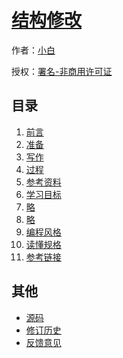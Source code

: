 # [结构修改]()

作者：[小白](https://github.com/jiaoqiang1)

授权：<a rel="license" href="http://creativecommons.org/licenses/by-nc/4.0/">署名-非商用许可证</a>

## 目录
1. [前言](#README)
1. [准备](#docs/ZB)
1. [写作](#docs/XZ)
1. [过程](#docs/guocheng)
1. [参考资料](#docs/zkzl)
1. [学习目标](#docs/xxmb)
1. [略](#docs/L)
1. [略](#docs/l)
1. [编程风格](#docs/bcfg)
1. [读懂规格](#docs/ddgz)
1. [参考链接](#docs/cklj)

## 其他
- [源码](http://github.com/jiaoqiang12/d/)
- [修订历史](https://github.com/jiaoqiang12/d/commits/gh-pages)
- [反馈意见](https://github.com/jiaqoaing12/d/issues)
